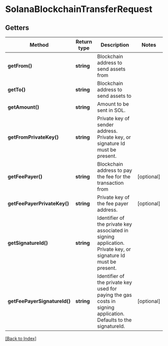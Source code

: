 # SolanaBlockchainTransferRequest

## Getters

Method | Return type | Description | Notes
------------ | ------------- | ------------- | -------------
**getFrom()** | **string** | Blockchain address to send assets from |
**getTo()** | **string** | Blockchain address to send assets to |
**getAmount()** | **string** | Amount to be sent in SOL. |
**getFromPrivateKey()** | **string** | Private key of sender address. Private key, or signature Id must be present. |
**getFeePayer()** | **string** | Blockchain address to pay the fee for the transaction from | [optional]
**getFeePayerPrivateKey()** | **string** | Private key of the fee payer address. | [optional]
**getSignatureId()** | **string** | Identifier of the private key associated in signing application. Private key, or signature Id must be present. |
**getFeePayerSignatureId()** | **string** | Identifier of the private key used for paying the gas costs in signing application. Defaults to the signatureId. | [optional]

[[Back to Index]](../index.md)
